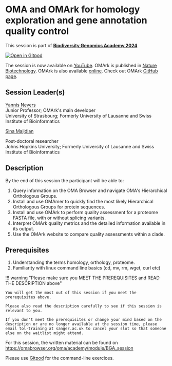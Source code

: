 # OMA and OMArk for homology exploration and gene annotation quality control

This session is part of [**Biodiversity Genomics Academy 2024**](https://thebgacademy.org)

[![Open in Gitpod](https://gitpod.io/button/open-in-gitpod.svg)](https://gitpod.io/#https://github.com/thebgacademy/oma-omark) 


The session is now available on [YouTube](https://www.youtube.com/watch?v=roETPpUbBjY). OMArk is published in [Nature Biotechnology](https://www.nature.com/articles/s41587-024-02147-w). OMArk is also available [online](https://omark.omabrowser.org/). Check out OMArk [GitHub page](https://github.com/DessimozLab/OMArk).



## Session Leader(s)

[Yannis Nevers](https://scholar.google.com/citations?user=glh8MOYAAAAJ&hl=en&oi=ao)  
Junior Professor; OMArk's main developer  
University of Strasbourg; Formerly University of Lausanne and Swiss Institute of Bioinformatics

[Sina Majidian](https://sinamajidian.github.io/)

Post-doctoral researcher  
Johns Hopkins University; Formerly University of Lausanne and Swiss Institute of Bioinformatics


## Description

By the end of this session the participant will be able to:

1. Query information on the OMA Browser and navigate OMA's Hierarchical Orthologous Groups.
2. Install and use OMAmer to quickly find the most likely Hierarchical Orthologous Groups for protein sequences.
3. Install and use OMArk to perform quality assessment for a proteome FASTA file, with or without splicing variants.
4. Interpret OMArk quality metrics and the detailed information available in its output.
5. Use the OMArk website to compare quality assessments within a clade.

## Prerequisites

1. Understanding the terms homology, orthology, proteome.
2. Familiarity with linux command line basics (cd, mv, rm, wget, curl etc)

!!! warning "Please make sure you MEET THE PREREQUISITES and READ THE DESCRIPTION above"

    You will get the most out of this session if you meet the prerequisites above.

    Please also read the description carefully to see if this session is relevant to you.
    
    If you don't meet the prerequisites or change your mind based on the description or are no longer available at the session time, please email tol-training at sanger.ac.uk to cancel your slot so that someone else on the waitlist might attend.

For this session, the written material can be found on https://omabrowser.org/oma/academy/module/BGA_session

Please use [Gitpod](https://gitpod.io/#https://github.com/thebgacademy/oma-omark) for the command-line exercices.


